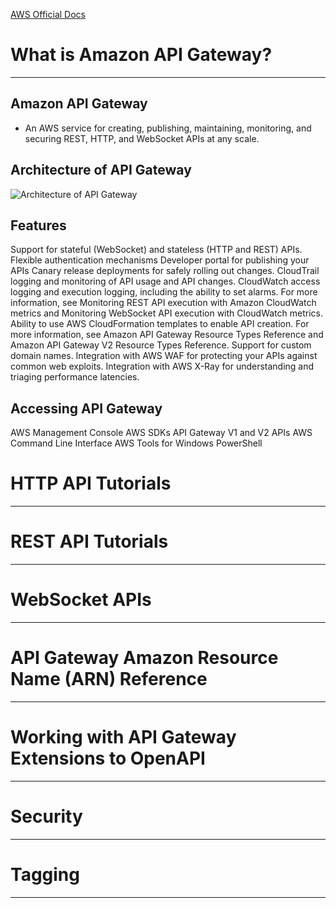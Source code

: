 [AWS Official Docs](https://docs.aws.amazon.com/apigateway/index.html) 

# What is Amazon API Gateway?
---
## Amazon API Gateway
 - An AWS service for creating, publishing, maintaining, monitoring, and securing REST, HTTP, and WebSocket APIs at any scale.

## Architecture of API Gateway
![Architecture of API Gateway](https://img-blog.csdnimg.cn/b8346857887f475b809a035e7e7241f8.png?x-oss-process=image/watermark,type_ZHJvaWRzYW5zZmFsbGJhY2s,shadow_50,text_Q1NETiBAWXVueGlhbmdfSGU=,size_20,color_FFFFFF,t_70,g_se,x_16#pic_center)

## Features
Support for stateful (WebSocket) and stateless (HTTP and REST) APIs.
Flexible authentication mechanisms
Developer portal for publishing your APIs
Canary release deployments for safely rolling out changes.
CloudTrail logging and monitoring of API usage and API changes.
CloudWatch access logging and execution logging, including the ability to set alarms. For more information, see Monitoring REST API execution with Amazon CloudWatch metrics and Monitoring WebSocket API execution with CloudWatch metrics.
Ability to use AWS CloudFormation templates to enable API creation. For more information, see Amazon API Gateway Resource Types Reference and Amazon API Gateway V2 Resource Types Reference.
Support for custom domain names.
Integration with AWS WAF for protecting your APIs against common web exploits.
Integration with AWS X-Ray for understanding and triaging performance latencies.


## Accessing API Gateway
AWS Management Console
AWS SDKs
API Gateway V1 and V2 APIs
AWS Command Line Interface
AWS Tools for Windows PowerShell


# HTTP API Tutorials
---

# REST API Tutorials
---


# WebSocket APIs
---




# API Gateway Amazon Resource Name (ARN) Reference
---




# Working with API Gateway Extensions to OpenAPI
---


# Security
---



# Tagging

---
<!--stackedit_data:
eyJoaXN0b3J5IjpbNTQxMjc0MTYyXX0=
-->